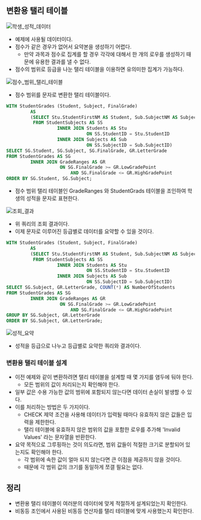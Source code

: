 ## 변환용 탤리 테이블
![학생_성적_데이터](https://github.com/Evil-Goblin/BookStudy/assets/74400861/d89ebd69-340d-4ae9-989a-e9e1825d8add)
- 예제에 사용될 데이터이다.
- 점수가 같은 경우가 없어서 요약본을 생성하기 어렵다.
  - 만약 과목과 점수로 집계를 할 경우 각각에 대해서 한 개의 로우를 생성하기 때문에 유용한 결과를 낼 수 없다.
- 점수의 범위로 등급을 나눈 탤리 테이블을 이용하면 유의미한 집계가 가능하다.

![점수_범위_탤리_테이블](https://github.com/Evil-Goblin/BookStudy/assets/74400861/4e202011-eb7a-48cd-9ec9-b0ca535621ba)
- 점수 범위를 문자로 변환한 탤리 테이블이다.

```sql
WITH StudentGrades (Student, Subject, FinalGrade)
         AS
         (SELECT Stu.StudentFirstNM AS Student, Sub.SubjectNM AS Subject, SS.FinalGrade
          FROM StudentSubjects AS SS
                   INNER JOIN Students AS Stu
                              ON SS.StudentID = Stu.StudentID
                   INNER JOIN Subjects AS Sub
                              ON SS.SubjectID = Sub.SubjectID)
SELECT SG.Student, SG.Subject, SG.FinalGrade, GR.LetterGrade
FROM StudentGrades AS SG
         INNER JOIN GradeRanges AS GR
                    ON SG.FinalGrade >= GR.LowGradePoint
                        AND SG.FinalGrade <= GR.HighGradePoint
ORDER BY SG.Student, SG.Subject;
```
- 점수 범위 탤리 테이블인 GradeRanges 와 StudentGrads 테이블을 조인하여 학생의 성적을 문자로 표현한다.

![조회_결과](https://github.com/Evil-Goblin/BookStudy/assets/74400861/b53e9933-de57-4483-9014-7f9351573e14)
- 위 쿼리의 조회 결과이다.
- 이제 문자로 이루어진 등급별로 데이터를 요약할 수 있을 것이다.

```sql
WITH StudentGrades (Student, Subject, FinalGrade)
         AS
         (SELECT Stu.StudentFirstNM AS Student, Sub.SubjectNM AS Subject, SS.FinalGrade
          FROM StudentSubjects AS SS
                   INNER JOIN Students AS Stu
                              ON SS.StudentID = Stu.StudentID
                   INNER JOIN Subjects AS Sub
                              ON SS.SubjectID = Sub.SubjectID)
SELECT SG.Subject, GR.LetterGrade, COUNT(*) AS NumberOfStudents
FROM StudentGrades AS SG
         INNER JOIN GradeRanges AS GR
                    ON SG.FinalGrade >= GR.LowGradePoint
                        AND SG.FinalGrade <= GR.HighGradePoint
GROUP BY SG.Subject, GR.LetterGrade
ORDER BY SG.Subject, GR.LetterGrade;
```
![성적_요약](https://github.com/Evil-Goblin/BookStudy/assets/74400861/8471f153-7f2d-4a0e-99a7-91a82f3889a2)
- 성적을 등급으로 나누고 등급별로 요약한 쿼리와 결과이다.

### 변환용 탤리 테이블 설계
- 이전 예제와 같이 변환하려면 탤리 테이블을 설계할 때 몇 가지를 염두에 둬야 한다.
  - 모든 범위의 값이 처리되는지 확인해야 한다.
- 일부 값은 수용 가능한 값의 범위에 포함되지 않는다면 데이터 손실이 발생할 수 있다.
- 이를 처리하는 방법은 두 가지이다.
  - CHECK 제약 조건을 사용해 데이터가 입력될 때마다 유효하지 않은 값들은 입력을 제한한다.
  - 탤리 테이블에 유효하지 않은 범위의 값을 포함한 로우를 추가해 'Invalid Values' 라는 문자열을 반환한다.
- 요약 목적으로 그루핑하는 것이 의도라면, 범위 값들이 적절한 크기로 분할되어 있는지도 확인해야 한다.
  - 각 범위에 속한 값이 얼마 되지 않는다면 큰 이점을 제공하지 않을 것이다.
  - 때문에 각 범위 값의 크기를 동일하게 쪼갤 필요는 없다.

## 정리
- 변환용 탤리 테이블이 여러분의 데이터에 맞게 적절하게 설계되었는지 확인한다.
- 비동등 조인에서 사용된 비동등 연산자를 탤리 테이블에 맞게 사용했는지 확인한다.
